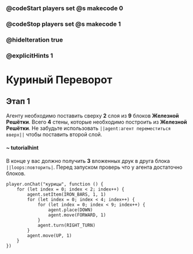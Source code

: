 ### @codeStart players set @s makecode 0
### @codeStop players set @s makecode 1

### @hideIteration true 
### @explicitHints 1


# Куриный Переворот

## Этап 1
Агенту необходимо поставить сверху **2** слоя из **9** блоков **Железной Решётки**. Всего **4** стены, которые необходимо построить из **Железной Решётки**. Не забудьте использовать ``||agent:агент переместиться вверх||`` чтобы поставить второй слой.

#### ~ tutorialhint
В конце у вас должно получить **3** вложенных друк в друга блока ``||loops:повторить|``. Перед запуском проверь что у агента достаточно блоков.

```ghost
player.onChat("курицы", function () {
    for (let index = 0; index < 2; index++) {
        agent.setItem(IRON_BARS, 1, 1)
        for (let index = 0; index < 4; index++) {
            for (let index = 0; index < 9; index++) {
                agent.place(DOWN)
                agent.move(FORWARD, 1)
            }
            agent.turn(RIGHT_TURN)
        }
        agent.move(UP, 1)
    }
})

``` 
